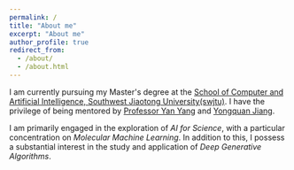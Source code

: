 ```yaml
---
permalink: /
title: "About me"
excerpt: "About me"
author_profile: true
redirect_from: 
  - /about/
  - /about.html
---
```


<!-- 我是一个硕士研究生，就读于[西南交通大学计算机与人工智能学院](https://scai.swjtu.edu.cn/index.html)，我的导师是[杨燕](https://faculty.swjtu.edu.cn/yangyan1/zh_CN/index.htm)和[江永全](https://faculty.swjtu.edu.cn/jiangyongquan/zh_CN/index.htm)。 -->

<!-- 我的主要研究方向是Ai for Science，分子机器学习，并且对生成模型有着浓厚的兴趣。 -->


I am currently pursuing my Master's degree at the [School of Computer and Artificial Intelligence, Southwest Jiaotong University(swjtu)](https://scai.swjtu.edu.cn/index.html). I have the privilege of being mentored by [Professor Yan Yang](https://faculty.swjtu.edu.cn/yangyan1/zh_CN/index.htm) and [Yongquan Jiang](https://faculty.swjtu.edu.cn/jiangyongquan/zh_CN/index.htm).


I am primarily engaged in the exploration of *AI for Science*, with a particular concentration on *Molecular Machine Learning*. In addition to this, I possess a substantial interest in the study and application of *Deep Generative Algorithms*.